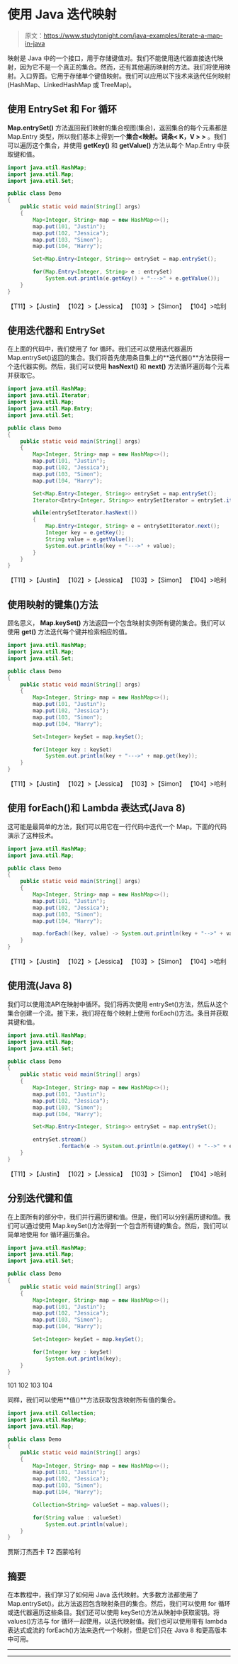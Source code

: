 # 使用 Java 迭代映射

> 原文：<https://www.studytonight.com/java-examples/iterate-a-map-in-java>

映射是 Java 中的一个接口，用于存储键值对。我们不能使用迭代器直接迭代映射，因为它不是一个真正的集合。然而，还有其他遍历映射的方法。我们将使用映射。入口界面。它用于存储单个键值映射。我们可以应用以下技术来迭代任何映射(HashMap、LinkedHashMap 或 TreeMap)。

## 使用 EntrySet 和 For 循环

**Map.entrySet()** 方法返回我们映射的集合视图(集合)，返回集合的每个元素都是 Map.Entry 类型，所以我们基本上得到一个**集合<映射。词条< K，V > >** 。我们可以遍历这个集合，并使用 **getKey()** 和 **getValue()** 方法从每个 Map.Entry 中获取键和值。

```java
import java.util.HashMap;
import java.util.Map;
import java.util.Set;

public class Demo
{
	public static void main(String[] args)
	{
		Map<Integer, String> map = new HashMap<>();
		map.put(101, "Justin");
		map.put(102, "Jessica");
		map.put(103, "Simon");
		map.put(104, "Harry");

		Set<Map.Entry<Integer, String>> entrySet = map.entrySet();

		for(Map.Entry<Integer, String> e : entrySet)
			System.out.println(e.getKey() + "--->" + e.getValue());
	}
}
```

【T11】>【Justin】
【102】>【Jessica】
【103】>【Simon】
【104】>哈利

## 使用迭代器和 EntrySet

在上面的代码中，我们使用了 for 循环。我们还可以使用迭代器遍历 Map.entrySet()返回的集合。我们将首先使用条目集上的**迭代器()**方法获得一个迭代器实例。然后，我们可以使用 **hasNext()** 和 **next()** 方法循环遍历每个元素并获取它。

```java
import java.util.HashMap;
import java.util.Iterator;
import java.util.Map;
import java.util.Map.Entry;
import java.util.Set;

public class Demo
{
	public static void main(String[] args)
	{
		Map<Integer, String> map = new HashMap<>();
		map.put(101, "Justin");
		map.put(102, "Jessica");
		map.put(103, "Simon");
		map.put(104, "Harry");

		Set<Map.Entry<Integer, String>> entrySet = map.entrySet();
		Iterator<Entry<Integer, String>> entrySetIterator = entrySet.iterator();

		while(entrySetIterator.hasNext())
		{
			Map.Entry<Integer, String> e = entrySetIterator.next();
			Integer key = e.getKey();
			String value = e.getValue();
			System.out.println(key + "--->" + value);
		}
	}
}
```

【T11】>【Justin】
【102】>【Jessica】
【103】>【Simon】
【104】>哈利

## 使用映射的键集()方法

顾名思义， **Map.keySet()** 方法返回一个包含映射实例所有键的集合。我们可以使用 **get()** 方法迭代每个键并检索相应的值。

```java
import java.util.HashMap;
import java.util.Map;
import java.util.Set;

public class Demo
{
	public static void main(String[] args)
	{
		Map<Integer, String> map = new HashMap<>();
		map.put(101, "Justin");
		map.put(102, "Jessica");
		map.put(103, "Simon");
		map.put(104, "Harry");

		Set<Integer> keySet = map.keySet();

		for(Integer key : keySet)
			System.out.println(key + "--->" + map.get(key));
	}
}
```

【T11】>【Justin】
【102】>【Jessica】
【103】>【Simon】
【104】>哈利

## 使用 forEach()和 Lambda 表达式(Java 8)

这可能是最简单的方法，我们可以用它在一行代码中迭代一个 Map。下面的代码演示了这种技术。

```java
import java.util.HashMap;
import java.util.Map;

public class Demo
{
	public static void main(String[] args)
	{
		Map<Integer, String> map = new HashMap<>();
		map.put(101, "Justin");
		map.put(102, "Jessica");
		map.put(103, "Simon");
		map.put(104, "Harry");

		map.forEach((key, value) -> System.out.println(key + "-->" + value));
	}
}
```

【T11】>【Justin】
【102】>【Jessica】
【103】>【Simon】
【104】>哈利

## 使用流(Java 8)

我们可以使用流API在映射中循环。我们将再次使用 entrySet()方法，然后从这个集合创建一个流。接下来，我们将在每个映射上使用 forEach()方法。条目并获取其键和值。

```java
import java.util.HashMap;
import java.util.Map;
import java.util.Set;

public class Demo
{
	public static void main(String[] args)
	{
		Map<Integer, String> map = new HashMap<>();
		map.put(101, "Justin");
		map.put(102, "Jessica");
		map.put(103, "Simon");
		map.put(104, "Harry");

		Set<Map.Entry<Integer, String>> entrySet = map.entrySet();

		entrySet.stream()
		   		.forEach(e -> System.out.println(e.getKey() + "-->" + e.getValue()));
	}
}
```

【T11】>【Justin】
【102】>【Jessica】
【103】>【Simon】
【104】>哈利

## 分别迭代键和值

在上面所有的部分中，我们并行遍历键和值。但是，我们可以分别遍历键和值。我们可以通过使用 Map.keySet()方法得到一个包含所有键的集合。然后，我们可以简单地使用 for 循环遍历集合。

```java
import java.util.HashMap;
import java.util.Map;
import java.util.Set;

public class Demo
{
	public static void main(String[] args)
	{
		Map<Integer, String> map = new HashMap<>();
		map.put(101, "Justin");
		map.put(102, "Jessica");
		map.put(103, "Simon");
		map.put(104, "Harry");

		Set<Integer> keySet = map.keySet();

		for(Integer key : keySet)
			System.out.println(key);
	}
}
```

101
102
103
104

同样，我们可以使用**值()**方法获取包含映射所有值的集合。

```java
import java.util.Collection;
import java.util.HashMap;
import java.util.Map;

public class Demo
{
	public static void main(String[] args)
	{
		Map<Integer, String> map = new HashMap<>();
		map.put(101, "Justin");
		map.put(102, "Jessica");
		map.put(103, "Simon");
		map.put(104, "Harry");

		Collection<String> valueSet = map.values();

		for(String value : valueSet)
			System.out.println(value);
	}
}
```

贾斯汀杰西卡 T2 西蒙哈利

## 摘要

在本教程中，我们学习了如何用 Java 迭代映射。大多数方法都使用了 Map.entrySet()。此方法返回包含映射条目的集合。然后，我们可以使用 for 循环或迭代器遍历这些条目。我们还可以使用 keySet()方法从映射中获取密钥。将 values()方法与 for 循环一起使用，以迭代映射值。我们也可以使用带有 lambda 表达式或流的 forEach()方法来迭代一个映射，但是它们只在 Java 8 和更高版本中可用。

* * *

* * *